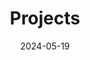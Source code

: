 ---
title: 'Projects'
date: 2024-05-19
type: landing

design:
  # Section spacing
  spacing: '5rem'

# Page sections
sections:
  - block: collection
    content:
      title: Selected Projects
      text: Welcome to the project gallery. Here you can see a variety of projects compiled from school, personal, and professional work to get inspired! Projects titled with * are group projects.
      filters:
        folders:
          - project
      sort:
        by: weight
        order: asc
    design:
      view: article-grid
      fill_image: false
      columns: 3
    filter_button:
      - name: All
        tag: '*'
      - name: School
        tag: School
      - name: Personal
        tag: Personal
    # Default filter toolbar button (e.g. 0 corresponds to the first `filter_button` instance above)
    filter_default: 0
---